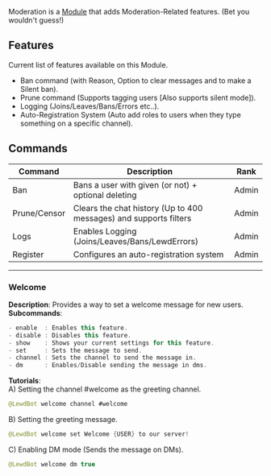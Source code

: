 Moderation is a [Module](https://github.com/Fabricio20/LewdWiki/wiki/Modules) that adds Moderation-Related features. (Bet you wouldn't guess!)

## Features
Current list of features available on this Module.
* Ban command (with Reason, Option to clear messages and to make a Silent ban).
* Prune command (Supports tagging users [Also supports silent mode]).
* Logging (Joins/Leaves/Bans/Errors etc..).
* Auto-Registration System (Auto add roles to users when they type something on a specific channel).

## Commands
| Command      | Description                                                       | Rank  |
|--------------|-------------------------------------------------------------------|-------|
| Ban          | Bans a user with given (or not) + optional deleting               | Admin |
| Prune/Censor | Clears the chat history (Up to 400 messages) and supports filters | Admin |
| Logs         | Enables Logging (Joins/Leaves/Bans/LewdErrors)                    | Admin |
| Register     | Configures an auto-registration system                            | Admin |
<hr>

### Welcome
**Description**: Provides a way to set a welcome message for new users.<br>
**Subcommands**: 
```java
- enable  : Enables this feature.
- disable : Disables this feature.
- show    : Shows your current settings for this feature.
- set     : Sets the message to send.
- channel : Sets the channel to send the message in.
- dm      : Enables/Disable sending the message in dms.
```
**Tutorials**:<br>
A) Setting the channel #welcome as the greeting channel.
```java
@LewdBot welcome channel #welcome
```
B) Setting the greeting message.
```java
@LewdBot welcome set Welcome {USER} to our server!
```
C) Enabling DM mode (Sends the message on DMs).
```java
@LewdBot welcome dm true
```